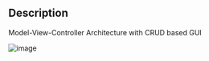 ## Description
Model-View-Controller Architecture with CRUD based GUI 

![image](https://github.com/davido0108/Bachelor/assets/69672492/51fe99ae-9049-4136-8de6-a026c4683366)
